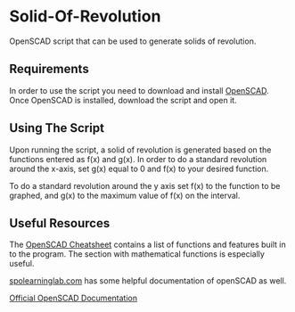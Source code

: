 # Solid-Of-Revolution
OpenSCAD script that can be used to generate solids of revolution.

## Requirements

In order to use the script you need to download and install [OpenSCAD](https://openscad.org/). Once OpenSCAD is installed, download the script and open it.

## Using The Script
Upon running the script, a solid of revolution is generated based on the functions entered as f(x) and g(x).  In order to do a standard revolution around the x-axis, set g(x) equal to 0 and f(x) to your desired function.

To do a standard revolution around the y axis set f(x) to the function to be graphed, and g(x) to the maximum value of f(x) on the interval.

## Useful Resources

The [OpenSCAD Cheatsheet](https://openscad.org/cheatsheet/) contains a list of functions and features built in to the program.  The section with mathematical functions is especially useful.

[spolearninglab.com](https://spolearninglab.com/curriculum/lessonPlans/hacking/resources/software/3d/openscad_intro.html) has some helpful documentation of openSCAD as well.

[Official OpenSCAD Documentation](https://en.wikibooks.org/wiki/OpenSCAD_User_Manual)

